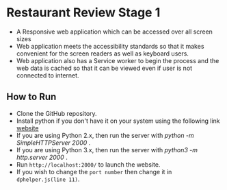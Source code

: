 # Restaurant Review Stage 1

- A Responsive web application which can be accessed over all screen sizes
- Web application meets the accessibility standards so that it makes convenient for the screen readers as well as keyboard users.
- Web application also has a Service worker to begin the process and the web data is cached so that it can be viewed even if user is not connected to internet.

## How to Run
- Clone the GitHub repository.
- Install python if you don't have it on your system using the following link
[website](https://www.python.org/)
- If you are using Python 2.x, then run the server with *python -m SimpleHTTPServer 2000* .
- If you are using Python 3.x, then run the server with *python3 -m http.server 2000* .
- Run `http://localhost:2000/` to launch the website.
- If you wish to change the `port number` then change it in `dphelper.js(line 11)`.
